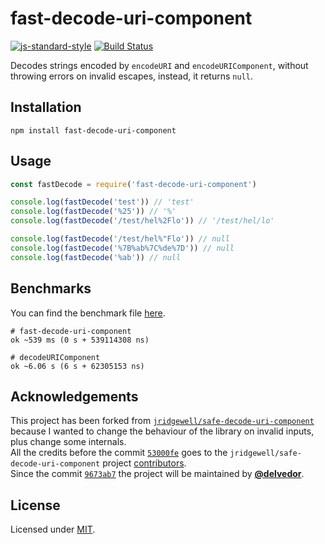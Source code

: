 # fast-decode-uri-component

[![js-standard-style](https://img.shields.io/badge/code%20style-standard-brightgreen.svg?style=flat)](http://standardjs.com/)  [![Build Status](https://travis-ci.org/delvedor/fast-decode-uri-component.svg?branch=master)](https://travis-ci.org/delvedor/fast-decode-uri-component)

Decodes strings encoded by `encodeURI` and `encodeURIComponent`, without throwing errors on invalid escapes, instead, it returns `null`.


## Installation
```
npm install fast-decode-uri-component
```

## Usage
```js
const fastDecode = require('fast-decode-uri-component')

console.log(fastDecode('test')) // 'test'
console.log(fastDecode('%25')) // '%'
console.log(fastDecode('/test/hel%2Flo')) // '/test/hel/lo'

console.log(fastDecode('/test/hel%"Flo')) // null
console.log(fastDecode('%7B%ab%7C%de%7D')) // null
console.log(fastDecode('%ab')) // null
```

## Benchmarks
You can find the benchmark file [here](https://github.com/delvedor/fast-decode-uri-component/blob/master/bench.js).
```
# fast-decode-uri-component
ok ~539 ms (0 s + 539114308 ns)

# decodeURIComponent
ok ~6.06 s (6 s + 62305153 ns)
```

## Acknowledgements
This project has been forked from [`jridgewell/safe-decode-uri-component`](https://github.com/jridgewell/safe-decode-uri-component) because I wanted to change the behaviour of the library on invalid inputs, plus change some internals.<br>
All the credits before the commit [`53000fe`](https://github.com/delvedor/fast-decode-uri-component/commit/53000feb8c268eec7a24620fd440fdd540be32b7) goes to the `jridgewell/safe-decode-uri-component` project [contributors](https://github.com/delvedor/fast-decode-uri-component/graphs/contributors).<br>
Since the commit [`9673ab7`](https://github.com/delvedor/fast-decode-uri-component/commit/9673ab7820ef92081206a9f4fd158ffe9a352861) the project will be maintained by [**@delvedor**](https://github.com/delvedor).

## License

Licensed under [MIT](./LICENSE).

